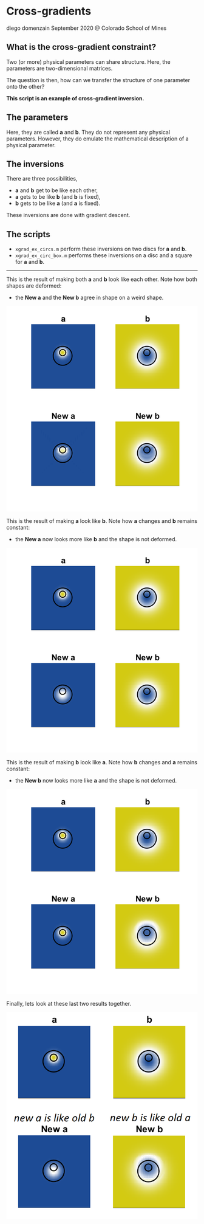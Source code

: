 # Cross-gradients
diego domenzain
September 2020 @ Colorado School of Mines

## What is the cross-gradient constraint?

Two (or more) physical parameters can share structure. Here, the parameters are two-dimensional matrices.

The question is then, how can we transfer the structure of one parameter onto the other?

__This script is an example of cross-gradient inversion.__

## The parameters

Here, they are called __a__ and __b__. They do not represent any physical parameters. However, they do emulate the mathematical description of a physical parameter.

## The inversions

There are three possibilities,

* __a__ and __b__ get to be like each other,
* __a__ gets to be like __b__ (and __b__ is fixed),
* __b__ gets to be like __a__ (and __a__ is fixed).

These inversions are done with gradient descent.

## The scripts

* ```xgrad_ex_circs.m``` perform these inversions on two discs for __a__ and __b__.
* ```xgrad_ex_circ_box.m``` performs these inversions on a disc and a square for __a__ and __b__.

---

This is the result of making both __a__ and __b__ look like each other. Note how both shapes are deformed:

* the __New a__ and the __New b__ agree in shape on a weird shape.

[![](../pics/xgrad-ab.png)](./)

This is the result of making __a__ look like __b__. Note how __a__ changes and __b__ remains constant:

* the __New a__ now looks more like __b__ and the shape is not deformed.

[![](../pics/xgrad-a.png)](./)

This is the result of making __b__ look like __a__. Note how __b__ changes and __a__ remains constant:

* the __New b__ now looks more like __a__ and the shape is not deformed.

[![](../pics/xgrad-b.png)](./)

Finally, lets look at these last two results together.

[![](../pics/xgrad-a-b.png)](./)
